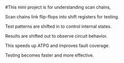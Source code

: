 #This mini project is for understanding scan chains,

Scan chains link flip-flops into shift registers for testing.

Test patterns are shifted in to control internal states.

Results are shifted out to observe circuit behavior.

This speeds up ATPG and improves fault coverage.

Testing becomes faster and more effective.
